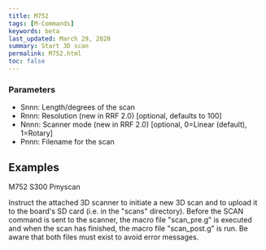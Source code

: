 ```yaml
---
title: M752
tags: [M-Commands] 
keywords: beta 
last_updated: March 29, 2020 
summary: Start 3D scan 
permalink: M752.html
toc: false 
---
```



### Parameters

* Snnn: Length/degrees of the scan
* Rnnn: Resolution (new in RRF 2.0) [optional, defaults to 100]
* Nnnn: Scanner mode (new in RRF 2.0) [optional, 0=Linear (default), 1=Rotary]
* Pnnn: Filename for the scan

## Examples

M752 S300 Pmyscan

Instruct the attached 3D scanner to initiate a new 3D scan and to upload it to the board's SD card (i.e. in the "scans" directory). Before the SCAN command is sent to the scanner, the macro file "scan_pre.g" is executed and when the scan has finished, the macro file "scan_post.g" is run. Be aware that both files must exist to avoid error messages.

